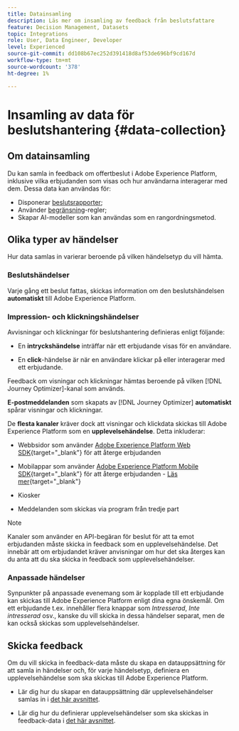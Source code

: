 ```yaml
---
title: Datainsamling
description: Läs mer om insamling av feedback från beslutsfattare
feature: Decision Management, Datasets
topic: Integrations
role: User, Data Engineer, Developer
level: Experienced
source-git-commit: dd108b67ec252d391418d8af53de696bf9cd167d
workflow-type: tm+mt
source-wordcount: '378'
ht-degree: 1%

---
```


# Insamling av data för beslutshantering {#data-collection}

## Om datainsamling

Du kan samla in feedback om offertbeslut i Adobe Experience Platform, inklusive vilka erbjudanden som visas och hur användarna interagerar med dem. Dessa data kan användas för:

* Disponerar [beslutsrapporter](../cja-reporting.md);
* Använder [begränsning](../items.md#capping)-regler;
* Skapar AI-modeller <!--add link--> som kan användas som en rangordningsmetod.

## Olika typer av händelser

Hur data samlas in varierar beroende på vilken händelsetyp du vill hämta.

### Beslutshändelser

Varje gång ett beslut fattas, skickas information om den beslutshändelsen **automatiskt** till Adobe Experience Platform. <!--TBC + link-->

### Impression- och klickningshändelser

Avvisningar och klickningar för beslutshantering definieras enligt följande:

* En **intryckshändelse** inträffar när ett erbjudande visas för en användare.

* En **click**-händelse är när en användare klickar på eller interagerar med ett erbjudande.

Feedback om visningar och klickningar hämtas beroende på vilken [!DNL Journey Optimizer]-kanal som används.

**E-postmeddelanden** som skapats av [!DNL Journey Optimizer] **automatiskt** spårar visningar och klickningar.

De **flesta kanaler** kräver dock att visningar och klickdata skickas till Adobe Experience Platform som en **upplevelsehändelse**. Detta inkluderar:

* Webbsidor som använder [Adobe Experience Platform Web SDK](https://experienceleague.adobe.com/docs/experience-platform/edge/home.html){target="_blank"} för att återge erbjudanden

* Mobilappar som använder [Adobe Experience Platform Mobile SDK](https://experienceleague.adobe.com/docs/platform-learn/data-collection/mobile-sdk/overview.html){target="_blank"} för att återge erbjudanden - [Läs mer](https://developer.adobe.com/client-sdks/documentation/adobe-journey-optimizer-decisioning/#ab-sj-tracking-servers){target="_blank"}
* Kiosker
* Meddelanden som skickas via program från tredje part
  <!--Mobile push notifications authored by [!DNL Journey Optimizer] - [Learn more](https://developer.adobe.com/client-sdks/documentation/adobe-journey-optimizer/api-reference/#handlenotificationresponse){target="_blank"}-->

>[!NOTE]
>
>Kanaler som använder en API-begäran för beslut för att ta emot erbjudanden måste skicka in feedback som en upplevelsehändelse. Det innebär att om erbjudandet kräver anvisningar om hur det ska återges kan du anta att du ska skicka in feedback som upplevelsehändelser.

### Anpassade händelser

Synpunkter på anpassade evenemang som är kopplade till ett erbjudande kan skickas till Adobe Experience Platform enligt dina egna önskemål. Om ett erbjudande t.ex. innehåller flera knappar som *Intresserad*, *Inte intresserad* osv., kanske du vill skicka in dessa händelser separat, men de kan också skickas som upplevelsehändelser.

## Skicka feedback

Om du vill skicka in feedback-data måste du skapa en datauppsättning för att samla in händelser och, för varje händelsetyp, definiera en upplevelsehändelse som ska skickas till Adobe Experience Platform.

* Lär dig hur du skapar en datauppsättning där upplevelsehändelser samlas in i [det här avsnittet](create-dataset.md).

* Lär dig hur du definierar upplevelsehändelser som ska skickas in feedback-data i [det här avsnittet](schema-requirement.md).
